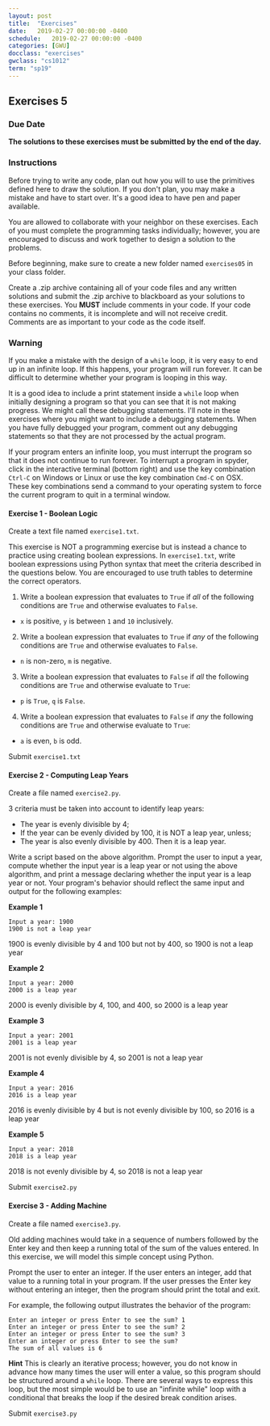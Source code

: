 ```yaml
---
layout: post
title:  "Exercises"
date:   2019-02-27 00:00:00 -0400
schedule:   2019-02-27 00:00:00 -0400
categories: [GWU]
docclass: "exercises"
gwclass: "cs1012"
term: "sp19"
---
```

<head>
  <link href="/css/syntax.css" rel="stylesheet">
</head>

## Exercises 5

### Due Date
**The solutions to these exercises must be submitted by the end of the day.**

### Instructions

Before trying to write any code, plan out how you will to use the primitives defined here to draw the solution.  If you don't plan, you may make a mistake and have to start over.  It's a good idea to have pen and paper available.

You are allowed to collaborate with your neighbor on these exercises.  Each of you must complete the programming tasks individually; however, you are encouraged to discuss and work together to design a solution to the problems.

Before beginning, make sure to create a new folder named ```exercises05``` in your class folder.

Create a .zip archive containing all of your code files and any written solutions and submit the .zip archive to blackboard as your solutions to these exercises.
You **MUST** include comments in your code.  If your code contains no comments, it is incomplete and will not receive credit.  Comments are as important to your code as the code itself.

### Warning
If you make a mistake with the design of a ```while``` loop, it is very easy to end up in an infinite loop.  If this happens, your program will run forever.  It can be difficult to determine whether your program is looping in this way.

It is a good idea to include a print statement inside a ```while``` loop when initially designing a program so that you can see that it is not making progress.  We might call these debugging statements.  I'll note in these exercises where you might want to include a debugging statements.  When you have fully debugged your program, comment out any debugging statements so that they are not processed by the actual program.

If your program enters an infinite loop, you must interrupt the program so that it does not continue to run forever.  To interrupt a program in spyder, click in the interactive terminal (bottom right) and use the key combination ```Ctrl-C``` on Windows or Linux or use the key combination ```Cmd-C``` on OSX.  These key combinations send a command to your operating system to force the current program to quit in a terminal window.

#### Exercise 1 - Boolean Logic
Create a text file named ```exercise1.txt```.

This exercise is NOT a programming exercise but is instead a chance to practice using creating boolean expressions.  In ```exercise1.txt```, write boolean expressions using Python syntax that meet the criteria described in the questions below.  You are encouraged to use truth tables to determine the correct operators.

1. Write a boolean expression that evaluates to ```True``` if *all* of the following conditions are ```True``` and otherwise evaluates to ```False```.
  * ```x``` is positive, ```y``` is between ```1``` and ```10``` inclusively.
2. Write a boolean expression that evaluates to ```True``` if *any* of the following conditions are ```True``` and otherwise evaluates to ```False```.
  * ```n``` is non-zero, ```m``` is negative.
3. Write a boolean expression that evaluates to ```False``` if *all* the following conditions are ```True``` and otherwise evaluate to ```True```:
  * ```p``` is ```True```, ```q``` is ```False```.
4. Write a boolean expression that evaluates to ```False``` if *any* the following conditions are ```True``` and otherwise evaluate to ```True```:
  * ```a``` is even, ```b``` is odd.

Submit ```exercise1.txt```

#### Exercise 2 - Computing Leap Years
Create a file named ```exercise2.py```.

3 criteria must be taken into account to identify leap years:
* The year is evenly divisible by 4;
* If the year can be evenly divided by 100, it is NOT a leap year, unless;
* The year is also evenly divisible by 400. Then it is a leap year.

Write a script based on the above algorithm.  Prompt the user to input a year, compute whether the input year is a leap year or not using the above algorithm, and print a message declaring whether the input year is a leap year or not.  Your program's behavior should reflect the same input and output for the following examples:   

**Example 1**
```
Input a year: 1900
1900 is not a leap year
```
1900 is evenly divisible by 4 and 100 but not by 400, so 1900 is not a leap year

**Example 2**
```
Input a year: 2000
2000 is a leap year
```
2000 is evenly divisible by 4, 100, and 400, so 2000 is a leap year

**Example 3**
```
Input a year: 2001
2001 is a leap year
```
2001 is not evenly divisible by 4, so 2001 is not a leap year

**Example 4**
```
Input a year: 2016
2016 is a leap year
```
2016 is evenly divisible by 4 but is not evenly divisible by 100, so 2016 is a leap year

**Example 5**
```
Input a year: 2018
2018 is a leap year
```
2018 is not evenly divisible by 4, so 2018 is not a leap year

Submit ```exercise2.py```

#### Exercise 3 - Adding Machine
Create a file named ```exercise3.py```.

Old adding machines would take in a sequence of numbers followed by the Enter key and then keep a running total of the sum of the values entered.  In this exercise, we will model this simple concept using Python.

Prompt the user to enter an integer.  If the user enters an integer, add that value to a running total in your program.  If the user presses the Enter key without entering an integer, then the program should print the total and exit.

For example, the following output illustrates the behavior of the program:
```
Enter an integer or press Enter to see the sum? 1
Enter an integer or press Enter to see the sum? 2
Enter an integer or press Enter to see the sum? 3
Enter an integer or press Enter to see the sum?
The sum of all values is 6
```

**Hint**
This is clearly an iterative process; however, you do not know in advance how many times the user will enter a value, so this program should be structured around a ```while``` loop.  There are several ways to express this loop, but the most simple would be to use an "infinite while" loop with a conditional that breaks the loop if the desired break condition arises.   

Submit ```exercise3.py```
